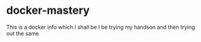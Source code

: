 # docker-mastery
This is a docker info which I shall be I be trying my handson and then trying out the same
